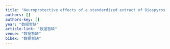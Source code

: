 ```yaml
---
title: "Neuroprotective effects of a standardized extract of Diospyros kaki leaves on MCAO transient focal cerebral ischemic rats and cultured neurons injured by glutamate or hypoxia"
authors: []
authors-key: []
year: "数据暂缺"
article-link: "数据暂缺"
venue: "数据暂缺"
bibex: "数据暂缺"
---
```

